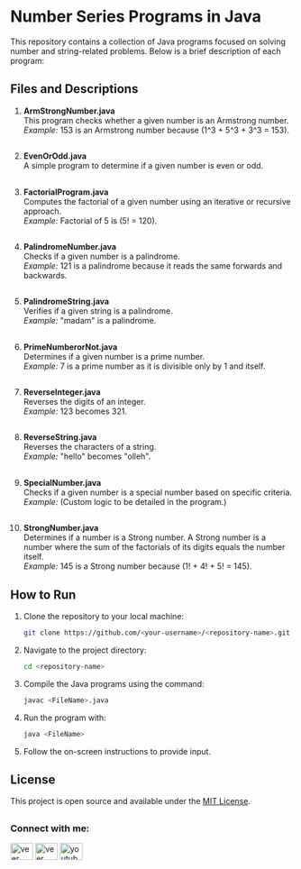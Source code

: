 # Number Series Programs in Java

This repository contains a collection of Java programs focused on solving number and string-related problems. Below is a brief description of each program:

## Files and Descriptions

1. **ArmStrongNumber.java**  
   This program checks whether a given number is an Armstrong number.  
   *Example:* 153 is an Armstrong number because \(1^3 + 5^3 + 3^3 = 153\).

   ##

3. **EvenOrOdd.java**  
   A simple program to determine if a given number is even or odd.

   ##

5. **FactorialProgram.java**  
   Computes the factorial of a given number using an iterative or recursive approach.  
   *Example:* Factorial of 5 is \(5! = 120\).

   ##

7. **PalindromeNumber.java**  
   Checks if a given number is a palindrome.  
   *Example:* 121 is a palindrome because it reads the same forwards and backwards.

   ##

9. **PalindromeString.java**  
   Verifies if a given string is a palindrome.  
   *Example:* "madam" is a palindrome.

   ##

11. **PrimeNumberorNot.java**  
   Determines if a given number is a prime number.  
   *Example:* 7 is a prime number as it is divisible only by 1 and itself.

    ##

13. **ReverseInteger.java**  
   Reverses the digits of an integer.  
   *Example:* 123 becomes 321.

    ##

15. **ReverseString.java**  
   Reverses the characters of a string.  
   *Example:* "hello" becomes "olleh".

    ##

17. **SpecialNumber.java**  
   Checks if a given number is a special number based on specific criteria.  
   *Example:* (Custom logic to be detailed in the program.)

    ##

19. **StrongNumber.java**  
    Determines if a number is a Strong number. A Strong number is a number where the sum of the factorials of its digits equals the number itself.  
    *Example:* 145 is a Strong number because \(1! + 4! + 5! = 145\).

    ##

## How to Run

1. Clone the repository to your local machine:
   ```bash
   git clone https://github.com/<your-username>/<repository-name>.git
   ```
2. Navigate to the project directory:
   ```bash
   cd <repository-name>
   ```
3. Compile the Java programs using the command:
   ```bash
   javac <FileName>.java
   ```
4. Run the program with:
   ```bash
   java <FileName>
   ```
5. Follow the on-screen instructions to provide input.
##
## License

This project is open source and available under the [MIT License](LICENSE).
##
<h3 align="left">Connect with me:</h3>
<p align="left">
<a href="https://x.com/veerSin22816021?t=o3hZnstGiN8U_nOjQWEqhw&s=09" target="blank"><img align="center" src="https://raw.githubusercontent.com/rahuldkjain/github-profile-readme-generator/master/src/images/icons/Social/twitter.svg" alt="veer singh lodhi" height="30" width="40" /></a>
<a href="https://www.linkedin.com/in/veer-singh-lodhi-6786aa325?utm_source=share&utm_campaign=share_via&utm_content=profile&utm_medium=android_app" target="blank"><img align="center" src="https://raw.githubusercontent.com/rahuldkjain/github-profile-readme-generator/master/src/images/icons/Social/linked-in-alt.svg" alt="veer singh lodhi" height="30" width="40" /></a>
  <a href="https://youtube.com//channel//UCFy1I_EXFiaI7gtsVV8ehog" target="blank"><img align="center" src="https://raw.githubusercontent.com/rahuldkjain/github-profile-readme-generator/master/src/images/icons/Social/youtube.svg" alt="youtube.com/channel/UCFy1I_EXFiaI7gtsVV8ehog" height="30" width="40" /></a>
</p>


